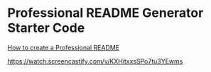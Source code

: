 # Professional README Generator Starter Code

[How to create a Professional README](./readme-guide.md)


https://watch.screencastify.com/v/KXHitxxsSPo7tu3YEwms
